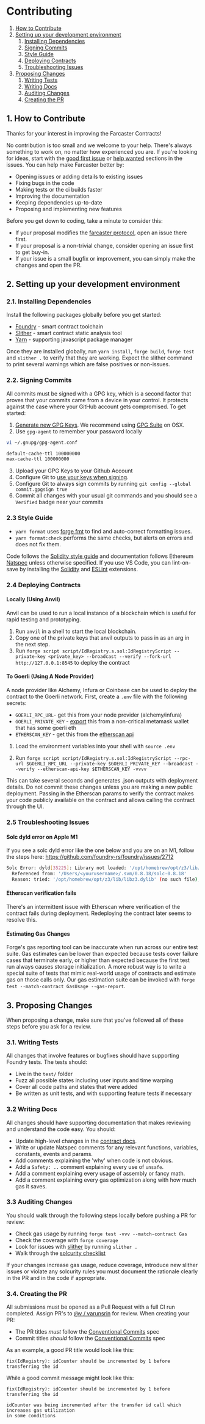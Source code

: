 # Contributing

1. [How to Contribute](#1-how-to-contribute)
2. [Setting up your development environment](#2-setting-up-your-development-environment)
   1. [Installing Dependencies](#21-installing-dependencies)
   2. [Signing Commits](#22-signing-commits)
   3. [Style Guide](#23-style-guide)
   4. [Deploying Contracts](#24-deploying-contracts)
   5. [Troubleshooting Issues](#25-troubleshooting-issues)
3. [Proposing Changes](#3-proposing-changes)
   1. [Writing Tests](#31-writing-tests)
   2. [Writing Docs](#32-writing-docs)
   3. [Auditing Changes](#33-auditing-changes)
   4. [Creating the PR](#34-creating-the-pr)

## 1. How to Contribute

Thanks for your interest in improving the Farcaster Contracts!

No contribution is too small and we welcome to your help. There's always something to work on, no matter how
experienced you are. If you're looking for ideas, start with the
[good first issue](https://github.com/farcasterxyz/contracts/issues?q=is%3Aissue+is%3Aopen+label%3A%22good+first+issue%22)
or [help wanted](https://github.com/farcasterxyz/contracts/issues?q=is%3Aopen+is%3Aissue+label%3A%22help+wanted%22)
sections in the issues. You can help make Farcaster better by:

- Opening issues or adding details to existing issues
- Fixing bugs in the code
- Making tests or the ci builds faster
- Improving the documentation
- Keeping dependencies up-to-date
- Proposing and implementing new features

Before you get down to coding, take a minute to consider this:

- If your proposal modifies the [farcaster protocol](https://github.com/farcasterxyz/protocol/), open an issue there
  first.
- If your proposal is a non-trivial change, consider opening an issue first to get buy-in.
- If your issue is a small bugfix or improvement, you can simply make the changes and open the PR.

## 2. Setting up your development environment

### 2.1. Installing Dependencies

Install the following packages globally before you get started:

- [Foundry](https://github.com/foundry-rs/foundry) - smart contract toolchain
- [Slither](https://github.com/crytic/slither#how-to-install) - smart contract static analysis tool
- [Yarn](https://classic.yarnpkg.com/lang/en/docs/install) - supporting javascript package manager

Once they are installed globally, run `yarn install`, `forge build`, `forge test` and `slither .` to verify that they
are working. Expect the slither command to print several warnings which are false positives or non-issues.

### 2.2. Signing Commits

All commits must be signed with a GPG key, which is a second factor that proves that your commits came from a device
in your control. It protects against the case where your GitHub account gets compromised. To get started:

1. [Generate new GPG Keys](https://help.github.com/en/github/authenticating-to-github/generating-a-new-gpg-key). We
   recommend using [GPG Suite](https://gpgtools.org/) on OSX.
2. Use `gpg-agent` to remember your password locally

```bash
vi ~/.gnupg/gpg-agent.conf

default-cache-ttl 100000000
max-cache-ttl 100000000
```

3. Upload your GPG Keys to your Github Account
4. Configure Git to [use your keys when signing](https://help.github.com/en/github/authenticating-to-github/telling-git-about-your-signing-key).
5. Configure Git to always sign commits by running `git config --global commit.gpgsign true`
6. Commit all changes with your usual git commands and you should see a `Verified` badge near your commits

### 2.3 Style Guide

- `yarn format` uses [forge fmt](https://github.com/foundry-rs/foundry/tree/master/forge) to find and
  auto-correct formatting issues.
- `yarn format:check` performs the same checks, but alerts on errors and does not fix them.

Code follows the [Solidity style guide](https://docs.soliditylang.org/en/v0.8.18/style-guide.html) and documentation
follows Ethereum [Natspec](https://docs.soliditylang.org/en/develop/natspec-format.html) unless otherwise specified. If
you use VS Code, you can lint-on-save by installing the [Solidity](https://marketplace.visualstudio.com/items?itemName=JuanBlanco.solidity)
and [ESLint](https://marketplace.visualstudio.com/items?itemName=dbaeumer.vscode-eslint) extensions.

### 2.4 Deploying Contracts

#### Locally (Using Anvil)

Anvil can be used to run a local instance of a blockchain which is useful for rapid testing and prototyping.

1. Run `anvil` in a shell to start the local blockchain.
2. Copy one of the private keys that anvil outputs to pass in as an arg in the next step.
3. Run `forge script script/IdRegistry.s.sol:IdRegistryScript --private-key <private_key> --broadcast --verify --fork-url http://127.0.0.1:8545`
   to deploy the contract

#### To Goerli (Using A Node Provider)

A node provider like Alchemy, Infura or Coinbase can be used to deploy the contract to the Goerli network. First,
create a `.env` file with the following secrets:

- `GOERLI_RPC_URL`- get this from your node provider (alchemy/infura)
- `GOERLI_PRIVATE_KEY` - [export](https://metamask.zendesk.com/hc/en-us/articles/360015289632-How-to-export-an-account-s-private-key)
  this from a non-critical metamask wallet that has some goerli eth
- `ETHERSCAN_KEY` - get this from the [etherscan api](https://etherscan.io/myapikey.)

1. Load the environment variables into your shell with `source .env`

2. Run `forge script script/IdRegistry.s.sol:IdRegistryScript --rpc-url $GOERLI_RPC_URL --private-key $GOERLI_PRIVATE_KEY --broadcast --verify --etherscan-api-key $ETHERSCAN_KEY -vvvv`

This can take several seconds and generates .json outputs with deployment details. Do not commit these changes unless
you are making a new public deployment. Passing in the Etherscan params to verify the contract makes your code publicly
available on the contract and allows calling the contract through the UI.

### 2.5 Troubleshooting Issues

#### Solc dyld error on Apple M1

If you see a solc dyld error like the one below and you are on an M1, follow the steps here:
https://github.com/foundry-rs/foundry/issues/2712

```bash
Solc Error: dyld[35225]: Library not loaded: '/opt/homebrew/opt/z3/lib/libz3.dylib'
  Referenced from: '/Users/<yourusername>/.svm/0.8.18/solc-0.8.18'
  Reason: tried: '/opt/homebrew/opt/z3/lib/libz3.dylib' (no such file), '/usr/local/lib/libz3.dylib' (no such file), '/usr/lib/libz3.dylib' (no such file)
```

#### Etherscan verification fails

There's an intermittent issue with Etherscan where verification of the contract fails during deployment. Redeploying
the contract later seems to resolve this.

#### Estimating Gas Changes

Forge's gas reporting tool can be inaccurate when run across our entire test suite. Gas estimates can be lower than
expected because tests cover failure cases that terminate early, or higher than expected because the first test run
always causes storage initialization. A more robust way is to write a special suite of tests that mimic real-world
usage of contracts and estimate gas on those calls only. Our gas estimation suite can be invoked with
`forge test --match-contract GasUsage --gas-report`.

## 3. Proposing Changes

When proposing a change, make sure that you've followed all of these steps before you ask for a review.

### 3.1. Writing Tests

All changes that involve features or bugfixes should have supporting Foundry tests. The tests should:

- Live in the `test/` folder
- Fuzz all possible states including user inputs and time warping
- Cover all code paths and states that were added
- Be written as unit tests, and with supporting feature tests if necessary

### 3.2 Writing Docs

All changes should have supporting documentation that makes reviewing and understand the code easy. You should:

- Update high-level changes in the [contract docs](docs/docs.md).
- Write or update Natspec comments for any relevant functions, variables, constants, events and params.
- Add comments explaining the 'why' when code is not obvious.
- Add a `Safety: ..` comment explaining every use of `unsafe`.
- Add a comment explaining every usage of assembly or fancy math.
- Add a comment explaining every gas optimization along with how much gas it saves.

### 3.3 Auditing Changes

You should walk through the following steps locally before pushing a PR for review:

- Check gas usage by running `forge test -vvv --match-contract Gas`
- Check the coverage with `forge coverage`
- Look for issues with [slither](https://github.com/crytic/slither) by running `slither .`
- Walk through the [solcurity checklist](https://github.com/transmissions11/solcurity)

If your changes increase gas usage, reduce coverage, introduce new slither issues or violate any solcurity rules
you must document the rationale clearly in the PR and in the code if appropriate.

### 3.4. Creating the PR

All submissions must be opened as a Pull Request with a full CI run completed. Assign PR's to [@v / varunsrin](https://github.com/varunsrin)
for review. When creating your PR:

- The PR titles _must_ follow the [Conventional Commits](https://www.conventionalcommits.org/en/v1.0.0/#summary) spec
- Commit titles _should_ follow the [Conventional Commits](https://www.conventionalcommits.org/en/v1.0.0/#summary) spec

As an example, a good PR title would look like this:

```
fix(IdRegistry): idCounter should be incremented by 1 before transferring the id
```

While a good commit message might look like this:

```
fix(IdRegistry): idCounter should be incremented by 1 before transferring the id

idCounter was being incremented after the transfer id call which increases gas utilization
in some conditions
```
